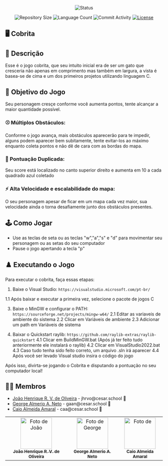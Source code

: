 <p align="center">
  <img
    src="https://img.shields.io/badge/Status-Em%20desenvolvimento-green?style=flat-square"
    alt="Status"
  />
</p>

<p align="center">
  <img
    src="https://img.shields.io/github/repo-size/Sofia-Saraiva/Semester3-CESAR-School?style=flat"
    alt="Repository Size"
  />
  <img
    src="https://img.shields.io/github/languages/count/Sofia-Saraiva/Semester3-CESAR-School?style=flat&logo=python"
    alt="Language Count"
  />
  <img
    src="https://img.shields.io/github/commit-activity/t/Sofia-Saraiva/Semester3-CESAR-School?style=flat&logo=github"
    alt="Commit Activity"
  />
  <a href="LICENSE.md"
    ><img
      src="https://img.shields.io/github/license/Sofia-Saraiva/Semester3-CESAR-School"
      alt="License"
  /></a>
</p>

## 🖥️ Cobrita

## 📄 Descrição

Esse é o jogo cobrita, que seu intuito inicial era de ser um gato que cresceria não apenas em comprimento mas também em largura, a vista é basea-se de cima e um dos primeiros projetos utilizando linguagem C.

## 🎲 Objetivo do Jogo

Seu personagem cresçe conforme você aumenta pontos, tente alcançar a maior quantidade possível.

### ⚾ Múltiplos Obstáculos:
Conforme o jogo avança, mais obstáculos aparecerão para te impedir, alguns podem aparecer bem subitamente, tente evitar-los ao máximo enquanto coleta pontos e não dê de cara com as bordas do mapa.

### 👾 Pontuação Duplicada:
Seu score está localizado no canto superior direito e aumenta em 10 a cada quadrado azul coletado

### ⚡️ Alta Velocidade e escalabilidade do mapa:
O seu personagem apesar de ficar em um mapa cada vez maior, sua velocidade ainda o torna desafiamente junto dos obstáculos presentes.

## 🕹️ Como Jogar

- Use as teclas de seta ou as teclas "w","a","s" e "d" para movimentar seu personagem ou as setas do seu computador
- Pause o jogo apertando a tecla "p"

## ♟️ Executando o Jogo

Para executar o cobrita, faça essas etapas:

1. Baixe o Visual Studio:
   `https://visualstudio.microsoft.com/pt-br/`

1.1 Após baixar e executar a primeira vez, selecione o pacote de jogos C

3. Baixe o MinGW e configurar o PATH:
   `https://sourceforge.net/projects/mingw-w64/`
  2.1 Editar as variaveis de ambiente do sistema
  2.2 Clicar em Variáveis de ambiente 
  2.3 Adicionar um path em Variáveis de sistema

4. Baixar o Quickstart raylib:
   `https://github.com/raylib-extras/raylib-quickstart`
  4.1 Clicar em BuildMinGW.bat (Após já ter feito tudo anteriormente ele instalará o raylib)
  4.2 Clicar em VisualStudio2022.bat
  4.3 Caso tudo tenha sido feito correto, um arquivo .sln irá aparecer
  4.4 Após você ser levado Visual studio insira o código do jogo  

Após isso, divirta-se jogando o Cobrita e disputando a pontuação no seu computador local!

## 👩‍💻 Membros

<ul>
  <li>
    <a href="https://github.com/jhrvo0">João Henrique R. V. de Oliveira</a> -
    jhrvo@cesar.school 📩
  </li>
  <li>
    <a href="https://github.com/georgenetoo">George Almerio A. Neto</a> -
    gaan@cesar.school 📩
  </li>
  <li>
    <a href="https://github.com/Caio-Almeida-A">Caio Almeida Amaral</a> -
    caa@cesar.school 📩
  </li>
</ul>

<table>
  <tr>
    <td align="center">
      <a href="https://github.com/jhrvo0">
        <img src="https://avatars3.githubusercontent.com/jhrvo0" width="100px;" alt="Foto de João"/><br>
        <sub>
          <b>João Henrique R. V. de Oliveira</b>
        </sub>
      </a>
    </td>
    <td align="center">
      <a href="https://github.com/georgenetoo">
        <img src="https://avatars.githubusercontent.com/georgenetoo" width="100px;" alt="Foto de George"/><br>
        <sub>
          <b>George Almerio A. Neto</b>
        </sub>
      </a>
    </td>
    <td align="center">
      <a href="https://github.com/Caio-Almeida-A">
        <img src="https://avatars.githubusercontent.com/Caio-Almeida-A" width="100px;" alt="Foto de "/><br>
        <sub>
          <b>Caio Almeida Amaral</b>
        </sub>
      </a>
    </td>
  </tr>
</table>




